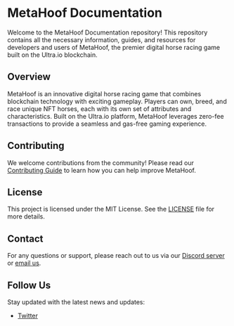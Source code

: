 # MetaHoof Documentation

Welcome to the MetaHoof Documentation repository! This repository contains all the necessary information, guides, and
resources for developers and users of MetaHoof, the premier digital horse racing game built on the Ultra.io blockchain.

## Overview

MetaHoof is an innovative digital horse racing game that combines blockchain technology with exciting gameplay. Players
can own, breed, and race unique NFT horses, each with its own set of attributes and characteristics. Built on the
Ultra.io platform, MetaHoof leverages zero-fee transactions to provide a seamless and gas-free gaming experience.

## Contributing

We welcome contributions from the community! Please read our [Contributing Guide](CONTRIBUTING.md) to learn how you can
help improve MetaHoof.

## License

This project is licensed under the MIT License. See the [LICENSE](LICENSE.md) file for more details.

## Contact

For any questions or support, please reach out to us via our [Discord server](https://discord.gg/UJ59KgS6rK)
or [email us](mailto:support@metahoof.com).

## Follow Us

Stay updated with the latest news and updates:

- [Twitter](https://twitter.com/metahoof_game)

